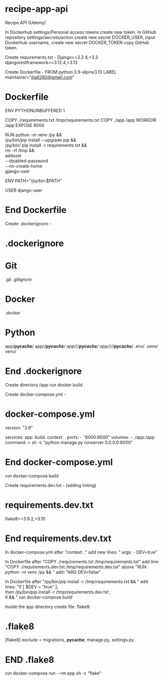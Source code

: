 # recipe-app-api
Recipe API (Udemy)

In Dockerhub settings/Personal access tokens create new token.
In GitHub repository settings/secrets/action create new secret DOCKER_USER, input Dockerhub username, create new secret
DOCKER_TOKEN copy GitHub token.

Create requirements.txt - 
Django>=3.2.4,<3.3
djangorestframework>=3.12.4,<3.13

Create Dockerfile - 
FROM python:3.9-alpine3.13
LABEL maintainer="ilia6260@gmail.com"
# Dockerfile
ENV PYTHONUNBUFFERED 1

COPY ./requirements.txt /tmp/requirements.txt
COPY ./app /app
WORKDIR /app
EXPOSE 8000

RUN python -m venv /py && \
    /py/bin/pip install --upgrade pip && \
    /py/bin/ pip install -r requirements.txt && \
    rm -rf /tmp && \
    adduser \
        --disabled-password \
        --no-create-home \
        gjango-user

ENV PATH="/py/bin:$PATH"

USER django-user
# End Dockerfile

Create .dockerignore -
# .dockerignore
# Git
.git
.gitignore

# Docker
.docker

# Python
app/__pycache__/
app/*/__pycache__/
app/*/*/__pycache__/
app/*/*/*/__pycache__/
.env/
.venv/
venv/
# End .dockerignore

Create directory /app
run docker build .

Create docker-compose.yml - 
# docker-compose.yml
version: "3.9"

services:
  app:
    build:
      context: .
    ports:
      - "8000:8000"
    volumes:
      - ./app:/app
    command: >
      sh -c "python manage.py runserver 0.0.0.0:8000"
# End docker-compose.yml

run docker-compose build

Create requirements.dev.txt - (adding linting)
# requirements.dev.txt
flake8>=3.9.2,<3.10
# End requirements.dev.txt

In docker-compose.yml after "context: ." add new lines:
"      args:
        - DEV=true"

In Dockerfile after "COPY ./requirements.txt /tmp/requirements.txt" add line:
"COPY ./requirements.dev.txt /tmp/requirements.dev.txt"
above "RUN python -m venv /py && \" add:
"ARG DEV=false"

In Dockerfile after "/py/bin/pip install -r /tmp/requirements.txt && \" add lines:
"if [ $DEV = "true" ]; \
      then /py/bin/pip install -r /tmp/requirements.dev.txt ; \
    fi && \"
run docker-compose build

Inside the app directory create file .flake8:
# .flake8

[flake8]
exclude =
  migrations,
  __pycache__,
  manage.py,
  settings.py
# END .flake8

run docker-compose run --rm app sh -c "flake"

